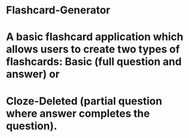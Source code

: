 # Flashcard-Generator
#
# A basic flashcard application which allows users to create two types of flashcards: Basic (full question and answer) or
# Cloze-Deleted (partial question where answer completes the question).
